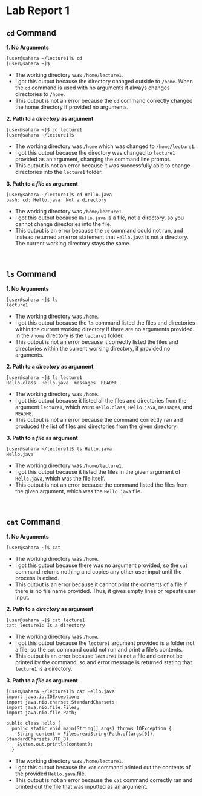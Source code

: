 # Lab Report 1

## `cd` Command
**1. No Arguments**
```
[user@sahara ~/lecture1]$ cd
[user@sahara ~]$ 
```
* The working directory was `/home/lecture1`.
* I got this output because the directory changed outside to `/home`. When the `cd` command is used with no arguments it always changes directories to `/home`.
* This output is not an error because the `cd` command correctly changed the home directory if provided no arguments.

**2. Path to a *directory* as argument**
```
[user@sahara ~]$ cd lecture1
[user@sahara ~/lecture1]$ 
```
* The working directory was `/home` which was changed to `/home/lecture1`.
* I got this output because the directory was changed to `lecture1` provided as an argument, changing the command line prompt.
* This output is not an error because it was successfully able to change directories into the `lecture1` folder.

**3. Path to a *file* as argument**
```
[user@sahara ~/lecture1]$ cd Hello.java
bash: cd: Hello.java: Not a directory
```
* The working directory was `/home/lecture1`.
* I got this output because `Hello.java` is a file, not a directory, so you cannot change directories into the file.
* This output is an error because the `cd` command could not run, and instead returned an error statement that `Hello.java` is not a directory. The current working directory stays the same.

&nbsp;

## `ls` Command
**1. No Arguments**
```
[user@sahara ~]$ ls
lecture1
```
* The working directory was `/home`.
* I got this output because the `ls` command listed the files and directories within the current working directory if there are no arguments provided.  In the `/home` directory is the `lecture1` folder.
* This output is not an error because it correctly listed the files and directories within the current working directory, if provided no arguments.

**2. Path to a *directory* as argument**
```
[user@sahara ~]$ ls lecture1
Hello.class  Hello.java  messages  README
```
* The working directory was `/home`.
* I got this output because it listed all the files and directories from the argument `lecture1`, which were `Hello.class`, `Hello.java`, `messages`, and `README`.
* This output is not an error because the command correctly ran and produced the list of files and directories from the given directory.

**3. Path to a *file* as argument**
```
[user@sahara ~/lecture1]$ ls Hello.java
Hello.java
```
* The working directory was `/home/lecture1`.
* I got this output because it listed the files in the given argument of `Hello.java`, which was the file itself.
* This output is not an error because the command listed the files from the given argument, which was the `Hello.java` file. 

&nbsp;

## `cat` Command
**1. No Arguments**
```
[user@sahara ~]$ cat

```
* The working directory was `/home`.
* I got this output because there was no argument provided, so the `cat` command returns nothing and copies any other user input until the process is exited.
* This output is an error because it cannot print the contents of a file if there is no file name provided. Thus, it gives empty lines or repeats user input.

**2. Path to a *directory* as argument**
```
[user@sahara ~]$ cat lecture1
cat: lecture1: Is a directory
```
* The working directory was `/home`.
* I got this output because the `lecture1` argument provided is a folder not a file, so the `cat` command could not run and print a file's contents.
* This output is an error because `lecture1` is not a file and cannot be printed by the command, so and error message is returned stating that `lecture1` is a directory.

**3. Path to a *file* as argument**
```
[user@sahara ~/lecture1]$ cat Hello.java
import java.io.IOException;
import java.nio.charset.StandardCharsets;
import java.nio.file.Files;
import java.nio.file.Path;

public class Hello {
  public static void main(String[] args) throws IOException {
    String content = Files.readString(Path.of(args[0]), StandardCharsets.UTF_8);    
    System.out.println(content);
  }
```
* The working directory was `/home/lecture1`.
* I got this output because the `cat` command printed out the contents of the provided `Hello.java` file. 
* This output is not an error because the `cat` command correctly ran and printed out the file that was inputted as an argument.

